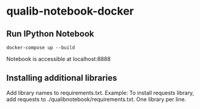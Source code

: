 # qualib-notebook-docker

## Run IPython Notebook
```
docker-compose up --build
```

Notebook is accessible at localhost:8888

## Installing additional libraries
Add library names to requirements.txt. Example: To install requests library, add requests to ./qualibnotebook/requirements.txt.
One library per line.
